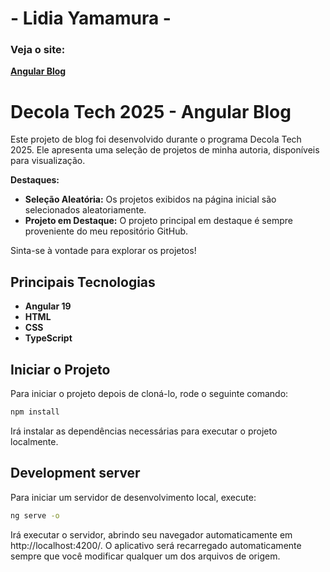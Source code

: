 #  - Lidia Yamamura - 
### Veja o site:
[**Angular Blog**](https://projeto-intro-web-lidia-yamamura.vercel.app/)

# Decola Tech 2025 - Angular Blog

Este projeto de blog foi desenvolvido durante o programa Decola Tech 2025. Ele apresenta uma seleção de projetos de minha autoria, disponíveis para visualização.

**Destaques:**
* **Seleção Aleatória:** Os projetos exibidos na página inicial são selecionados aleatoriamente.
* **Projeto em Destaque:** O projeto principal em destaque é sempre proveniente do meu repositório GitHub.

Sinta-se à vontade para explorar os projetos!

## Principais Tecnologias
 - **Angular 19**
 - **HTML**
 - **CSS** 
 - **TypeScript**  

## Iniciar o Projeto

Para iniciar o projeto depois de cloná-lo, rode o seguinte comando:

```bash
npm install
```

Irá instalar as dependências necessárias para executar o projeto localmente.

## Development server

Para iniciar um servidor de desenvolvimento local, execute:

```bash
ng serve -o
```

Irá executar o servidor, abrindo seu navegador automaticamente em http://localhost:4200/. O aplicativo será recarregado automaticamente sempre que você modificar qualquer um dos arquivos de origem.
